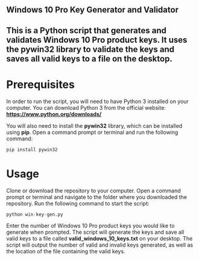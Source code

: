 ## Windows 10 Pro Key Generator and Validator
## This is a Python script that generates and validates Windows 10 Pro product keys. It uses the pywin32 library to validate the keys and saves all valid keys to a file on the desktop.

# Prerequisites
In order to run the script, you will need to have Python 3 installed on your computer. You can download Python 3 from the official website: **https://www.python.org/downloads/**

You will also need to install the **pywin32** library, which can be installed using **pip**. Open a command prompt or terminal and run the following command:

```py
pip install pywin32
```

# Usage

Clone or download the repository to your computer.
Open a command prompt or terminal and navigate to the folder where you downloaded the repository.
Run the following command to start the script:

```py
python win-key-gen.py
```

Enter the number of Windows 10 Pro product keys you would like to generate when prompted.
The script will generate the keys and save all valid keys to a file called **valid_windows_10_keys.txt** on your desktop.
The script will output the number of valid and invalid keys generated, as well as the location of the file containing the valid keys.
